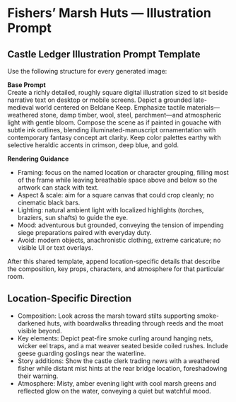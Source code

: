 # Fishers’ Marsh Huts — Illustration Prompt

## Castle Ledger Illustration Prompt Template

Use the following structure for every generated image:

**Base Prompt**  
Create a richly detailed, roughly square digital illustration sized to sit beside narrative text on desktop or mobile screens. Depict a grounded late-medieval world centered on Beldane Keep. Emphasize tactile materials—weathered stone, damp timber, wool, steel, parchment—and atmospheric light with gentle bloom. Compose the scene as if painted in gouache with subtle ink outlines, blending illuminated-manuscript ornamentation with contemporary fantasy concept art clarity. Keep color palettes earthy with selective heraldic accents in crimson, deep blue, and gold.

**Rendering Guidance**  
- Framing: focus on the named location or character grouping, filling most of the frame while leaving breathable space above and below so the artwork can stack with text.  
- Aspect & scale: aim for a square canvas that could crop cleanly; no cinematic black bars.  
- Lighting: natural ambient light with localized highlights (torches, braziers, sun shafts) to guide the eye.  
- Mood: adventurous but grounded, conveying the tension of impending siege preparations paired with everyday duty.  
- Avoid: modern objects, anachronistic clothing, extreme caricature; no visible UI or text overlays.

After this shared template, append location-specific details that describe the composition, key props, characters, and atmosphere for that particular room.

## Location-Specific Direction
- Composition: Look across the marsh toward stilts supporting smoke-darkened huts, with boardwalks threading through reeds and the moat visible beyond.
- Key elements: Depict peat-fire smoke curling around hanging nets, wicker eel traps, and a mat weaver seated beside coiled rushes. Include geese guarding goslings near the waterline.
- Story additions: Show the castle clerk trading news with a weathered fisher while distant mist hints at the rear bridge location, foreshadowing their warning.
- Atmosphere: Misty, amber evening light with cool marsh greens and reflected glow on the water, conveying a quiet but watchful mood.
